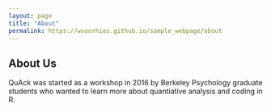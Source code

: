 ```yaml
---
layout: page
title: "About"
permalink: https://wvoorhies.github.io/sample_webpage/about
---
```


## About Us
QuAck was started as a workshop in 2016 by Berkeley Psychology graduate students who wanted to learn more about quantiative analysis and coding in R. 

